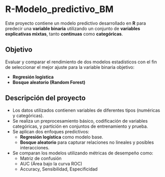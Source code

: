 # R-Modelo_predictivo_BM

Este proyecto contiene un modelo predictivo desarrollado en **R** para predecir una **variable binaria** utilizando un conjunto de **variables explicativas mixtas**, tanto **continuas** como **categóricas**.

## Objetivo

Evaluar y comparar el rendimiento de dos modelos estadísticos con el fin de seleccionar el mejor ajuste para la variable binaria objetivo:

- **Regresión logística**
- **Bosque aleatorio (Random Forest)**

## Descripción del proyecto

- Los datos utilizados contienen variables de diferentes tipos (numéricas y categóricas).
- Se realiza un preprocesamiento básico, codificación de variables categóricas, y partición en conjuntos de entrenamiento y prueba.
- Se aplican dos enfoques predictivos:
  - **Regresión logística** como modelo base.
  - **Bosque aleatorio** para capturar relaciones no lineales y posibles interacciones.
- Se comparan los modelos utilizando métricas de desempeño como:
  - Matriz de confusión
  - AUC (Área bajo la curva ROC)
  - Accuracy, Sensibilidad, Especificidad
